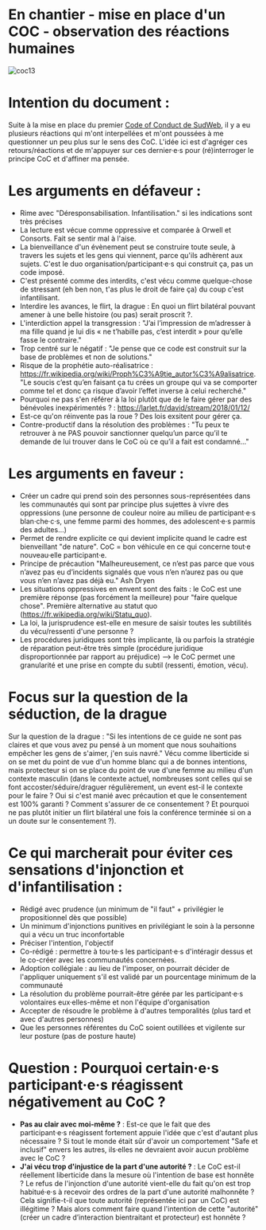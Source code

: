 ---
---

# En chantier - mise en place d'un COC - observation des réactions humaines

![coc13](https://raw.githubusercontent.com/Julia-barbelane/reflexions/master/photos/code-of-conduct/coc-13.png)

# Intention du document : 
Suite à la mise en place du premier [Code of Conduct de SudWeb](https://sudweb.fr/2018/code-de-conduite/), il y a eu plusieurs réactions qui m'ont interpellées et m'ont poussées à me questionner un peu plus sur le sens des CoC. L'idée ici est d'agréger ces retours/réactions et de m'appuyer sur ces dernier·e·s pour (ré)interroger le principe CoC et d'affiner ma pensée.

# Les arguments en défaveur : 
- Rime avec "Déresponsabilisation. Infantilisation." si les indications sont très précises
- La lecture est vécue comme oppressive et comparée à Orwell et Consorts. Fait se sentir mal à l'aise.
- La bienveillance d'un évènement peut se construire toute seule, à travers les sujets et les gens qui viennent, parce qu'ils adhèrent aux sujets. C'est le duo organisation/participant·e·s qui construit ça, pas un code imposé.
- C'est présenté comme des interdits, c'est vécu comme quelque-chose de stressant (eh ben non, t'as plus le droit de faire ça) du coup c'est infantilisant.
- Interdire les avances, le flirt, la drague : En quoi un flirt bilatéral pouvant amener à une belle histoire (ou pas) serait proscrit ?.
- L'interdiction appel la transgression : "J’ai l’impression de m’adresser à ma fille quand je lui dis « ne t’habille pas, c’est interdit » pour qu’elle fasse le contraire."
- Trop centré sur le négatif : "Je pense que ce code est construit sur la base de problèmes et non de solutions."
- Risque de la prophétie auto-réalisatrice : https://fr.wikipedia.org/wiki/Proph%C3%A9tie_autor%C3%A9alisatrice. "Le soucis c’est qu’en faisant ça tu crées un groupe qui va se comporter comme tel et donc ça risque d’avoir l’effet inverse à celui recherché."
- Pourquoi ne pas s'en référer à la loi plutôt que de le faire gérer par des bénévoles inexpérimentés ? : https://larlet.fr/david/stream/2018/01/12/ 
- Est-ce qu'on réinvente pas la roue ? Des lois exsitent pour gérer ça.
- Contre-productif dans la résolution des problèmes : "Tu peux te retrouver à ne PAS pouvoir sanctionner quelqu’un parce qu’il te demande de lui trouver dans le CoC où ce qu’il a fait est condamné…"


# Les arguments en faveur :
- Créer un cadre qui prend soin des personnes sous-représentées dans les communautés qui sont par principe plus sujettes à vivre des oppressions (une personne de couleur noire au milieu de participant·e·s blan·che·c·s, une femme parmi des hommes, des adolescent·e·s parmis des adultes...)
- Permet de rendre explicite ce qui devient implicite quand le cadre est bienveillant "de nature". CoC = bon véhicule en ce qui concerne tout·e nouveau·elle participant·e.
- Principe de précaution "Malheureusement, ce n’est pas parce que vous n’avez pas eu d’incidents signalés que vous n’en n’aurez pas ou que vous n’en n’avez pas déjà eu." Ash Dryen
- Les situations oppressives en envent sont des faits : le CoC est une première réponse (pas forcément la meilleure) pour "faire quelque chose". Première alternative au statut quo (https://fr.wikipedia.org/wiki/Statu_quo).
- La loi, la jurisprudence est-elle en mesure de saisir toutes les subtilités du vécu/ressenti d'une personne ? 
- Les procédures juridiques sont très implicante, là ou parfois la stratégie de réparation peut-être très simple (procédure juridique disproportionnée par rapport au préjudice) --> le CoC permet une granularité et une prise en compte du subtil (ressenti, émotion, vécu).

# Focus sur la question de la séduction, de la drague
Sur la question de la drague : "Si les intentions de ce guide ne sont pas claires et que vous avez pu pensé à un moment que nous souhaitions empêcher les gens de s'aimer, j'en suis navré."
Vécu comme liberticide si on se met du point de vue d'un homme blanc qui a de bonnes intentions, mais protecteur si on se place du point de vue d'une femme au milieu d'un contexte masculin (dans le contexte actuel, nombreuses sont celles qui se font accoster/séduire/draguer régulièrement, un event est-il le contexte pour le faire ? Oui si c'est manié avec précaution et que le consentement est 100% garanti ? Comment s'assurer de ce consentement ? Et pourquoi ne pas plutôt initier un flirt bilatéral une fois la conférence terminée si on a un doute sur le consentement ?).


# Ce qui marcherait pour éviter ces sensations d'injonction et d'infantilisation : 
- Rédigé avec prudence (un minimum de "il faut" + privilégier le propositionnel dès que possible)
- Un minimum d'injonctions punitives en privilégiant le soin à la personne qui a vécu un truc inconfortable
- Préciser l'intention, l'objectif
- Co-rédigé : permettre à tou·te·s les participant·e·s d'intéragir dessus et le co-créer avec les communautés concernées.
- Adoption collégiale : au lieu de l'imposer, on pourrait décider de l'appliquer uniquement s'il est validé par un pourcentage minimum de la communauté
- La résolution du problème pourrait-être gérée par les participant·e·s volontaires eux·elles-même et non l'équipe d'organisation
- Accepter de résoudre le problème à d'autres temporalités (plus tard et avec d'autres personnes)
- Que les personnes référentes du CoC soient outillées et vigilente sur leur posture (pas de posture haute)

# Question :  Pourquoi certain·e·s participant·e·s réagissent négativement au CoC ? 
- **Pas au clair avec moi-même ?** : Est-ce que le fait que des participant·e·s réagissent fortement appuie l'idée que c'est d'autant plus nécessaire ? Si tout le monde était sûr d'avoir un comportement "Safe et inclusif" envers les autres, ils·elles ne devraient avoir aucun problème avec le CoC ? 
- **J'ai vécu trop d'injustice de la part d'une autorité ?** : Le CoC est-il réellement liberticide dans la mesure où l'intention de base est honnête ? Le refus de l'injonction d'une autorité vient-elle du fait qu'on est trop habitué·e·s à recevoir des ordres de la part d'une autorité malhonnête ? Cela signifie-t-il que toute autorité (représentée ici par un CoC) est illégitime ? Mais alors comment faire quand l'intention de cette "autorité" (créer un cadre d’interaction bientraitant et protecteur) est honnête ? 



